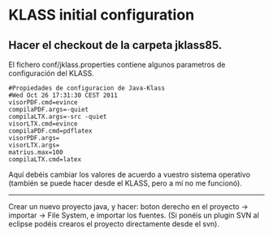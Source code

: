 # KLASS initial configuration #

Hacer el checkout de la carpeta jklass85.
---
El fichero conf/jklass.properties contiene algunos parametros de configuración del KLASS.

```
#Propiedades de configuracion de Java-Klass
#Wed Oct 26 17:31:30 CEST 2011
visorPDF.cmd=evince
compilaPDF.args=-quiet
compilaLTX.args=-src -quiet
visorLTX.cmd=evince
compilaPDF.cmd=pdflatex
visorPDF.args=
visorLTX.args=
matrius.max=100
compilaLTX.cmd=latex
```

Aquí debéis cambiar los valores de acuerdo a vuestro sistema operativo (también se puede hacer desde el KLASS, pero a mí no me funcionó).

---
Crear un nuevo proyecto java, y hacer: boton derecho en el proyecto -> importar -> File System, e importar los fuentes. (Si ponéis un plugin SVN al eclipse podéis crearos el proyecto directamente desde el svn).